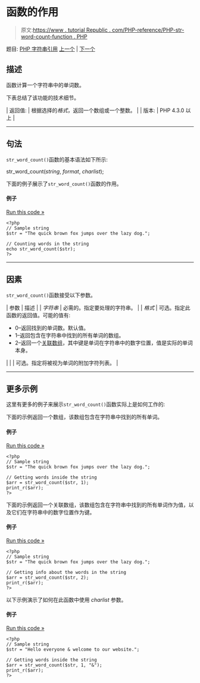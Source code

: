# 函数的作用

> 原文:[https://www . tutorial Republic . com/PHP-reference/PHP-str-word-count-function . PHP](https://www.tutorialrepublic.com/php-reference/php-str-word-count-function.php)

题目: [PHP 字符串引用](php-string-functions.php) [上一个](php-str-split-function.php) | [下一个](php-strcasecmp-function.php)

## 描述

函数计算一个字符串中的单词数。

下表总结了该功能的技术细节。

| 返回值: | 根据选择的*格式*，返回一个数组或一个整数。 |
| 版本: | PHP 4.3.0 以上 |

* * *

## 句法

`str_word_count()`函数的基本语法如下所示:

str_word_count(*string*, *format*, *charlist*);

下面的例子展示了`str_word_count()`函数的作用。

#### 例子

[Run this code »](../codelab.php?topic=php&file=find-the-number-of-words-inside-a-string "Run this code to view the output")

```
<?php
// Sample string
$str = "The quick brown fox jumps over the lazy dog.";

// Counting words in the string
echo str_word_count($str);
?>
```

* * *

## 因素

`str_word_count()`函数接受以下参数。

| 参数 | 描述 |
| *字符串* | 必需的。指定要处理的字符串。 |
| *格式* | 可选。指定此函数的返回值。可能的值有:

*   0–返回找到的单词数。默认值。
*   1–返回包含在字符串中找到的所有单词的数组。
*   2–返回一个[关联数组](/php-tutorial/php-arrays.php)，其中键是单词在字符串中的数字位置，值是实际的单词本身。

 |
|  | 可选。指定将被视为单词的附加字符列表。 |

* * *

## 更多示例

这里有更多的例子来展示`str_word_count()`函数实际上是如何工作的:

下面的示例返回一个数组，该数组包含在字符串中找到的所有单词。

#### 例子

[Run this code »](../codelab.php?topic=php&file=get-all-words-inside-a-string-in-array-format "Run this code to view the output")

```
<?php
// Sample string
$str = "The quick brown fox jumps over the lazy dog.";

// Getting words inside the string
$arr = str_word_count($str, 1);
print_r($arr);
?>
```

下面的示例返回一个关联数组，该数组包含在字符串中找到的所有单词作为值，以及它们在字符串中的数字位置作为键。

#### 例子

[Run this code »](../codelab.php?topic=php&file=get-all-words-inside-a-string-as-an-associative-array "Run this code to view the output")

```
<?php
// Sample string
$str = "The quick brown fox jumps over the lazy dog.";

// Getting info about the words in the string
$arr = str_word_count($str, 2);
print_r($arr);
?>
```

以下示例演示了如何在此函数中使用 *charlist* 参数。

#### 例子

[Run this code »](../codelab.php?topic=php&file=define-characters-which-will-be-considered-as-word "Run this code to view the output")

```
<?php
// Sample string
$str = "Hello everyone & welcome to our website.";

// Getting words inside the string
$arr = str_word_count($str, 1, "&");
print_r($arr);
?>
```